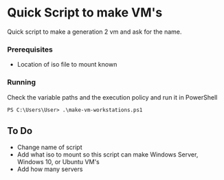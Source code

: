 # Quick Script to make VM's

Quick script to make a generation 2 vm and ask for the name.

### Prerequisites

- Location of iso file to mount known

### Running
Check the variable paths and the execution policy and run it in PowerShell

```
PS C:\Users\User> .\make-vm-workstations.ps1
```

## To Do
- Change name of script
- Add what iso to mount so this script can make Windows Server, Windows 10, or Ubuntu VM's
- Add how many servers